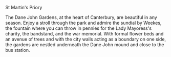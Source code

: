 <param ve-config title="Canterbury - Then and Now" layout="vertical">

St Martin's Priory

<param ve-compare curtain url="
https://stor.artstor.org/stor/5394b37b-30f1-4c6c-a751-990c98a13f1f" label="St Martin's Priory" description="St Martin's Priory" license=" Copyright unknown">
<param ve-compare url="
https://stor.artstor.org/stor/97098272-abea-4e1f-992c-44c89c1ad4c3" label="St Martin's Priory" description="St Martin's Priory" attribution="Conor Murphy" license="In Copyright">

The Dane John Gardens, at the heart of Canterbury, are beautiful in any season. Enjoy a stroll through the park and admire the sundial by Weekes, the fountain where you can throw in pennies for the Lady Mayoress's charity, the bandstand, and the war memorial.  With formal flower beds and an avenue of trees and with the city walls acting as a boundary on one side, the gardens are nestled underneath the Dane John mound and close to the bus station.
<param ve-compare curtain url="https://stor.artstor.org/stor/90c9470d-8b5b-496c-9fc5-2bb1e3d2a251" label="Dane John Gardens (2021)" description="Dane John Gardens 2021" attribution="Martin Crowther" license="In Copyright">
<param ve-compare url="https://stor.artstor.org/stor/a4b4ce97-8c3d-4d08-a1f7-6fa7423f8402" label="Dane John Gardens (2021)" description="Dane John Gardens 2021." license="In Copyright">
